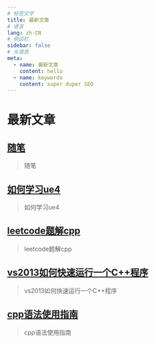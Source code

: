 ```yaml
---
# 标签文字
title: 最新文章
# 语言
lang: zh-CN
# 侧边栏
sidebar: false
# 头信息
meta:
  - name: 最新文章 
    content: hello
  - name: keywords
    content: super duper SEO
---
```


# 最新文章
## [随笔](/all/随笔/)  
> 随笔

## [如何学习ue4](/all/qianqian/如何学习ue4/)  
> 如何学习ue4

## [leetcode题解cpp](/all/qianqian/leetcode题解cpp/)  
> leetcode题解cpp

## [vs2013如何快速运行一个C++程序](/all/qianqian/vs2013如何快速运行一个C++程序/)  
> vs2013如何快速运行一个C++程序

## [cpp语法使用指南](/all/qianqian/cpp语法使用指南/)  
> cpp语法使用指南
